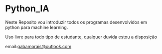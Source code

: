 # Python_IA
Neste Reposito vou introduzir todos os programas desenvolvidos em python para machine learning. 


Uso livre para todo tipo de estudante, qualquer duvida estou a disposição

email:gabamorais@outlook.com
